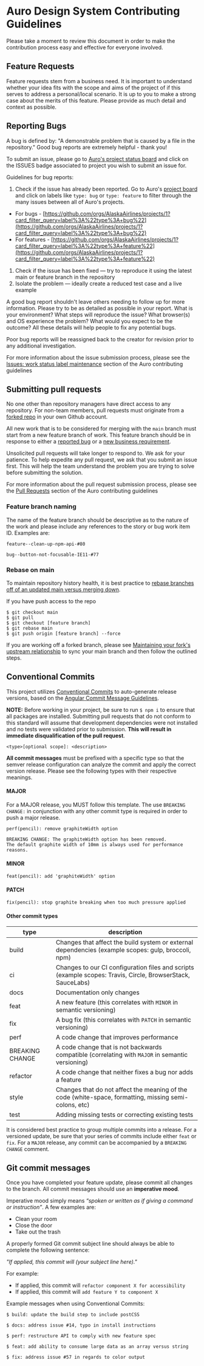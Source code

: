 # Auro Design System Contributing Guidelines

Please take a moment to review this document in order to make the contribution process easy and effective for everyone involved.

## Feature Requests

Feature requests stem from a business need. It is important to understand whether your idea fits with the scope and aims of the project of if this serves to address a personal/local scenario. It is up to you to make a strong case about the merits of this feature. Please provide as much detail and context as possible.

## Reporting Bugs

A bug is defined by: "A demonstrable problem that is caused by a file in the repository." Good bug reports are extremely helpful - thank you!

To submit an issue, please go to [Auro's project status board](https://auro.alaskaair.com/component-status) and click on the ISSUES badge associated to project you wish to submit an issue for.

Guidelines for bug reports:

1. Check if the issue has already been reported. Go to Auro's [project board](https://github.com/orgs/AlaskaAirlines/projects/1) and click on labels like `type: bug` or `type: feature` to filter through the many issues between all of Auro's projects.
  * For bugs - [https://github.com/orgs/AlaskaAirlines/projects/1?card_filter_query=label%3A%22type%3A+bug%22](https://github.com/orgs/AlaskaAirlines/projects/1?card_filter_query=label%3A%22type%3A+bug%22)
  * For features - [https://github.com/orgs/AlaskaAirlines/projects/1?card_filter_query=label%3A%22type%3A+feature%22](https://github.com/orgs/AlaskaAirlines/projects/1?card_filter_query=label%3A%22type%3A+feature%22)
1. Check if the issue has been fixed — try to reproduce it using the latest main or feature branch in the repository
1. Isolate the problem — ideally create a reduced test case and a live example

A good bug report shouldn't leave others needing to follow up for more information. Please try to be as detailed as possible in your report. What is your environment? What steps will reproduce the issue? What browser(s) and OS experience the problem? What would you expect to be the outcome? All these details will help people to fix any potential bugs.

Poor bug reports will be reassigned back to the creator for revision prior to any additional investigation.

For more information about the issue submission process, please see the [Issues: work status label maintenance](https://auro.alaskaair.com/contributing/issues-prs-labels) section of the Auro contributing guidelines

## Submitting pull requests

No one other than repository managers have direct access to any repository. For non-team members, pull requests must originate from a [forked repo](https://auro.alaskaair.com/contributing/upstream) in your own Github account.

All new work that is to be considered for merging with the `main` branch must start from a new feature branch of work. This feature branch should be in response to either a [reported bug](https://github.com/orgs/AlaskaAirlines/projects/1?card_filter_query=label%3A%22type%3A+bug%22) or a [new business requirement](https://github.com/orgs/AlaskaAirlines/projects/1?card_filter_query=label%3A%22type%3A+feature%22).

Unsolicited pull requests will take longer to respond to. We ask for your patience. To help expedite any pull request, we ask that you submit an issue first. This will help the team understand the problem you are trying to solve before submitting the solution.

For more information about the pull request submission process, please see the [Pull Requests](https://auro.alaskaair.com/contributing/issues-prs-labels) section of the Auro contributing guidelines

### Feature branch naming

The name of the feature branch should be descriptive as to the nature of the work and please include any references to the story or bug work item ID. Examples are:

```
feature--clean-up-npm-api-#80

bug--button-not-focusable-IE11-#77
```

### Rebase on main

To maintain repository history health, it is best practice to [rebase branches off of an updated main versus merging down](https://www.atlassian.com/git/tutorials/merging-vs-rebasing).

If you have push access to the repo

```
$ git checkout main
$ git pull
$ git checkout [feature branch]
$ git rebase main
$ git push origin [feature branch] --force
```

If you are working off a forked branch, please see [Maintaining your fork's upstream relationship](https://auro.alaskaair.com/contributing/upstream) to sync your main branch and then follow the outlined steps.

## Conventional Commits

This project utilizes [Conventional Commits](https://www.conventionalcommits.org/) to auto-generate release versions, based on the [Angular Commit Message Guidelines](https://github.com/angular/angular/blob/22b96b9/CONTRIBUTING.md#-commit-message-guidelines).

**NOTE:** Before working in your project, be sure to run `$ npm i` to ensure that all packages are installed. Submitting pull requests that do not conform to this standard will assume that development dependencies were not installed and no tests were validated prior to submission. **This will result in immediate disqualification of the pull request**.


```
<type>[optional scope]: <description>
```

**All commit messages** must be prefixed with a specific type so that the semver release configuration can analyze the commit and apply the correct version release. Please see the following types with their respective meanings.

#### MAJOR

For a MAJOR release, you MUST follow this template. The use `BREAKING CHANGE:` in conjunction with any other commit type is required in order to push a major release.

```
perf(pencil): remove graphiteWidth option

BREAKING CHANGE: The graphiteWidth option has been removed.
The default graphite width of 10mm is always used for performance reasons.
```

#### MINOR
```
feat(pencil): add 'graphiteWidth' option
```

#### PATCH
```
fix(pencil): stop graphite breaking when too much pressure applied
```

#### Other commit types

| type | description |
|---|---|
| build | Changes that affect the build system or external dependencies (example scopes: gulp, broccoli, npm) |
| ci | Changes to our CI configuration files and scripts (example scopes: Travis, Circle, BrowserStack, SauceLabs) |
| docs | Documentation only changes |
| feat | A new feature (this correlates with `MINOR` in semantic versioning) |
| fix | A bug fix (this correlates with `PATCH` in semantic versioning) |
| perf | A code change that improves performance |
| BREAKING CHANGE | A code change that is not backwards compatible (correlating with `MAJOR` in semantic versioning) |
| refactor | A code change that neither fixes a bug nor adds a feature |
| style | Changes that do not affect the meaning of the code (white-space, formatting, missing semi-colons, etc) |
| test | Adding missing tests or correcting existing tests  |

It is considered best practice to group multiple commits into a release. For a versioned update, be sure that your series of commits include either `feat` or `fix`. For a `MAJOR` release, any commit can be accompanied by a `BREAKING CHANGE` comment.

## Git commit messages

Once you have completed your feature update, please commit all changes to the branch. All commit messages should use an **imperative mood**.

Imperative mood simply means _“spoken or written as if giving a command or instruction”_. A few examples are:

* Clean your room
* Close the door
* Take out the trash

A properly formed Git commit subject line should always be able to complete the following sentence:

_"If applied, this commit will (your subject line here)."_

For example:

* If applied, this commit will `refactor component X for accessibility`
* If applied, this commit will `add feature Y to component X`

Example messages when using Conventional Commits:

```
$ build: update the build step to include postCSS

$ docs: address issue #14, typo in install instructions

$ perf: restructure API to comply with new feature spec

$ feat: add ability to consume large data as an array versus string

$ fix: address issue #57 in regards to color output
```
